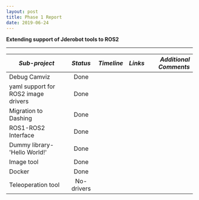 ```yaml
---
layout: post
title: Phase 1 Report 
date: 2019-06-24 
---
```


**Extending support of Jderobot tools to ROS2**

---
| *Sub-project* |  *Status*     |  *Timeline* | *Links*  | *Additional Comments* |
| ------------- |:-------------:| -----------:| --------:| ---------------------:|      
| Debug Camviz      | Done |       |          |          |                       |
| yaml support for ROS2 image drivers      | Done     |         |          |     |                    
| Migration to Dashing | Done      |           |          |                      |
| ROS1-ROS2 Interface | Done      |           |          |                       |
| Dummy library- 'Hello World!' | Done      |           |          |             |
| Image tool | Done      |           |          |                                |
| Docker | Done      |           |          |                                    |
| Teleoperation tool | No-drivers      |           |          |                                    |
